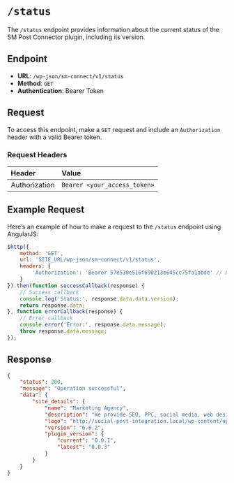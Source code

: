 # `/status` 

The `/status` endpoint provides information about the current status of the SM Post Connector plugin, including its version.

## Endpoint

- **URL**: `/wp-json/sm-connect/v1/status`
- **Method**: `GET`
- **Authentication**: Bearer Token

## Request

To access this endpoint, make a `GET` request and include an `Authorization` header with a valid Bearer token.

### Request Headers

| Header           | Value                                          | 
|:-----------------|:-----------------------------------------------| 
| Authorization    | `Bearer <your_access_token>`                   | 

## Example Request

Here’s an example of how to make a request to the `/status` endpoint using AngularJS:

```javascript
$http({
    method: 'GET',
    url: 'SITE_URL/wp-json/sm-connect/v1/status',
    headers: {
        'Authorization': 'Bearer 57e530e516f690213e645cc75fa1abde' // Replace with your actual token
    }
}).then(function successCallback(response) {
    // Success callback
    console.log('Status:', response.data.data.version);
    return response.data;
}, function errorCallback(response) {
    // Error callback
    console.error('Error:', response.data.message);
    throw response.data.message;
});
```

## Response

```json
{
    "status": 200,
    "message": "Operation successful",
    "data": {
        "site_details": {
            "name": "Marketing Agency",
            "description": "We provide SEO, PPC, social media, web design and more.",
            "logo": "http://social-post-integration.local/wp-content/uploads/2024/09/123menlife_logo.png",
            "version": "6.6.2",
            "plugin_version": {
                "current": "0.0.1",
                "latest": "0.0.3"
            }
        }
    }
}
```
